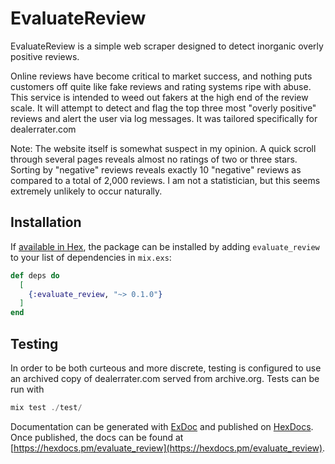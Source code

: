 # EvaluateReview

EvaluateReview is a simple web scraper designed to detect inorganic overly positive reviews.

Online reviews have become critical to market success, and nothing puts customers off quite like
fake reviews and rating systems ripe with abuse. This service is intended to weed out fakers
at the high end of the review scale. It will attempt to detect and flag the top three most 
"overly positive" reviews and alert the user via log messages. It was tailored specifically for
dealerrater.com 

Note: The website itself is somewhat suspect in my opinion. A quick scroll
through several pages reveals almost no ratings of two or three stars. Sorting by "negative" reviews reveals
exactly 10 "negative" reviews as compared to a total of 2,000 reviews. I am not a statistician, but 
this seems extremely unlikely to occur naturally. 

## Installation

If [available in Hex](https://hex.pm/docs/publish), the package can be installed
by adding `evaluate_review` to your list of dependencies in `mix.exs`:

```elixir
def deps do
  [
    {:evaluate_review, "~> 0.1.0"}
  ]
end
```

## Testing
In order to be both curteous and more discrete, testing is configured to use an archived 
copy of dealerrater.com served from archive.org. Tests can be run with 

```elixir
mix test ./test/
```

Documentation can be generated with [ExDoc](https://github.com/elixir-lang/ex_doc)
and published on [HexDocs](https://hexdocs.pm). Once published, the docs can
be found at [https://hexdocs.pm/evaluate_review](https://hexdocs.pm/evaluate_review).

